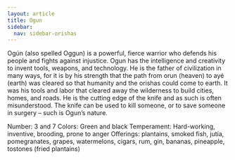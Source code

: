 ```yaml
---
layout: article
title: Ogun
sidebar:
  nav: sidebar-orishas
---
```


Ogún (also spelled Oggun) is a powerful, fierce warrior who defends his people and fights against injustice. Ogun has the intelligence and creativity to invent tools, weapons, and technology. He is the father of civilization in many ways, for it is by his strength that the path from orun (heaven) to ayé (earth) was cleared so that humanity and the orishas could come to earth. It was his tools and labor that cleared away the wilderness to build cities, homes, and roads. He is the cutting edge of the knife and as such is often misunderstood. The knife can be used to kill someone, or to save someone in surgery – such is Ogun’s nature.

Number: 3 and 7
Colors: Green and black
Temperament: Hard-working, inventive, brooding, prone to anger
Offerings: plantains, smoked fish, jutía, pomegranates, grapes, watermelons, cigars, rum, gin, bananas, pineapple, tostones (fried plantains)
